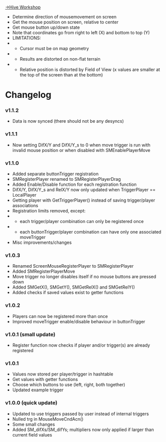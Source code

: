 [->Hive Workshop](https://www.hiveworkshop.com/threads/screenmouse.314806/)

 - Determine direction of mousemovement on screen
 - Get the mouse position on screen, relative to center
 - Get mouse button up/down state
 - Note that coordinates go from right to left (X) and bottom to top (Y)
 - LIMITATIONS:
 - - Cursor must be on map geometry
 - - Results are distorted on non-flat terrain
 - - Relative position is distorted by Field of View (x values are smaller at the top of the screen than at the bottom)
 
 # Changelog
 ### v1.1.2
- Data is now synced (there should not be any desyncs)
 
 ### v1.1.1
- Now setting DifX/Y and DifX/Y_s to 0 when move trigger is run with invalid mouse position or when disabled with SMEnablePlayerMove

### v1.1.0
- Added separate buttonTrigger registration
- SMRegisterPlayer renamed to SMRegisterPlayerDrag
- Added Enable/Disable function for each registration function
- DifX/Y, DifX/Y_s and RelX/Y now only updated when TriggerPlayer == LocalPlayer
- Getting player with GetTriggerPlayer() instead of saving trigger/player associations
- Registration limits removed, except:
- - each trigger/player combination can only be registered once
- - each buttonTrigger/player combination can have only one associated moveTrigger
- Misc improvements/changes

### v1.0.3
- Renamed ScreenMouseRegisterPlayer to SMRegisterPlayer
- Added SMRegisterPlayerMove
- Move trigger no longer disables itself if no mouse buttons are pressed down
- Added SMGetX(), SMGetY(), SMGetRelX() and SMGetRelY()
- Added checks if saved values exist to getter functions

### v1.0.2
- Players can now be registered more than once
- Improved moveTrigger enable/disable behaviour in buttonTrigger

### v1.0.1 (small update)
- Register function now checks if player and/or trigger(s) are already registered

### v1.0.1
- Values now stored per player/trigger in hashtable
- Get values with getter functions
- Choose which buttons to use (left, right, both together)
- Updated example trigger

### v1.0.0 (quick update)
- Updated to use triggers passed by user instead of internal triggers
- Nulled trg in MouseMoveCndAcn()
- Some small changes
- Added SM_difXs/SM_difYs; multipliers now only applied if larger than current field values
